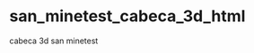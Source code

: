 <html>

# san_minetest_cabeca_3d_html
cabeca 3d san minetest 
<!--code by joseanastacio (josegamestest)-->
<head>
    <meta charset="UTF-8">
    <title>San</title>
    <style>
          @keyframes turn {
          from { transform: rotate3d(0,0,0,); }
          to { transform: rotate3d(.3, 1, 0, 360deg); }
          }

          .container {
            width: 16px;
            height: 16px;
            perspective: 500px;
            margin: 10px;
          }

          .cube {
            position: relative;
            width: 16px;
            height: 16px;
            transform-style: preserve-3d;
            animation: turn 5s linear infinite;
          }

          .face {
            width: 20px;
            height: 20px;
            background: skyblue;
            border: 0px solid black;
            position: absolute;
            opacity: 1;
            display: flex;
            align-items: center;
            justify-content: center;
            font-family: Arial, sans-serif;
            font-size: 2rem;
            transition: transform 500ms;
          }
              
          .front {transform: translateZ(10px);}
          .back {transform: translateZ(-10px) rotateY(180deg);}
          .left {transform: translateX(-10px) rotateY(-90deg);}
          .right {transform: translateX(10px) rotateY(90deg);}
          .top {transform: translateY(-10px) rotateX(90deg);}
          .bottom {transform: translateY(10px) rotateX(-90deg);}

          @media (prefers-reduced-motion: reduce) {
            .cube {animation: none;transform: rotate3d(1, 1, 0, 45deg);}
          }
          img{ width: 100%;}

      </style>
</head>
<body>
  <div class="cube">
    <div class="face top">    <img src="top.png?raw=true"/></div>
    <div class="face bottom"> <img src="botton.png?raw=true"/></div>
    <div class="face left">   <img src="left.png?raw=true"/></div>
    <div class="face right">  <img src="right.png?raw=true"/></div>
    <div class="face front">  <img src="front.png?raw=true"/></div>
    <div class="face back">   <img src="back.png?raw=true"/></div>
  </div>
</body>
</html>

